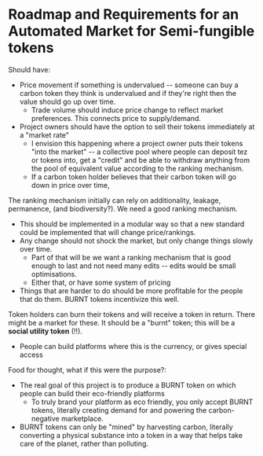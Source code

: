 # Roadmap and Requirements for an Automated Market for Semi-fungible tokens 

Should have:
* Price movement if something is undervalued -- someone can buy a carbon token they think is undervalued and if they're right then the value should go up over time.
    * Trade volume should induce price change to reflect market preferences. This connects price to supply/demand.
* Project owners should have the option to sell their tokens immediately at a "market rate"
    * I envision this happening where a project owner puts their tokens "into the market" -- a collective pool where people can deposit tez or tokens into, get a "credit" and be able to withdraw anything from the pool of equivalent value according to the ranking mechanism.
    * If a carbon token holder believes that their carbon token will go down in price over time, 


The ranking mechanism initially can rely on additionality, leakage, permanence, (and biodiversity?). We need a good ranking mechanism.
* This should be implemented in a modular way so that a new standard could be implemented that will change price/rankings.
* Any change should not shock the market, but only change things slowly over time.
    * Part of that will be we want a ranking mechanism that is good enough to last and not need many edits -- edits would be small optimisations.
    * Either that, or have some system of pricing 
* Things that are harder to do should be more profitable for the people that do them. BURNT tokens incentivize this well.

Token holders can burn their tokens and will receive a token in return. There might be a market for these. It should be a "burnt" token; this will be a **social utility token** (!!).
* People can build platforms where this is the currency, or gives special access

Food for thought, what if this were the purpose?:
* The real goal of this project is to produce a BURNT token on which people can build their eco-friendly platforms
    * To truly brand your platform as eco friendly, you only accept BURNT tokens, literally creating demand for and powering the carbon-negative marketplace.
* BURNT tokens can only be "mined" by harvesting carbon, literally converting a physical substance into a token in a way that helps take care of the planet, rather than polluting.